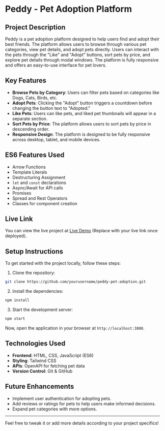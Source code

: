 # Peddy - Pet Adoption Platform

## Project Description

Peddy is a pet adoption platform designed to help users find and adopt their best friends. The platform allows users to browse through various pet categories, view pet details, and adopt pets directly. Users can interact with the pets through the "Like" and "Adopt" buttons, sort pets by price, and explore pet details through modal windows. The platform is fully responsive and offers an easy-to-use interface for pet lovers.

## Key Features

- **Browse Pets by Category**: Users can filter pets based on categories like Dogs, Cats, Birds, etc.
- **Adopt Pets**: Clicking the "Adopt" button triggers a countdown before changing the button text to "Adopted."
- **Like Pets**: Users can like pets, and liked pet thumbnails will appear in a separate section.
- **Sort Pets by Price**: The platform allows users to sort pets by price in descending order.
- **Responsive Design**: The platform is designed to be fully responsive across desktop, tablet, and mobile devices.

## ES6 Features Used

- Arrow Functions
- Template Literals
- Destructuring Assignment
- `let` and `const` declarations
- Async/Await for API calls
- Promises
- Spread and Rest Operators
- Classes for component creation

## Live Link

You can view the live project at [Live Demo](#) (Replace with your live link once deployed).

## Setup Instructions

To get started with the project locally, follow these steps:

1. Clone the repository:

```bash
git clone https://github.com/yourusername/peddy-pet-adoption.git
```

2. Install the dependencies:

```bash
npm install
```

3. Start the development server:

```bash
npm start
```

Now, open the application in your browser at `http://localhost:3000`.

## Technologies Used

- **Frontend**: HTML, CSS, JavaScript (ES6)
- **Styling**: Tailwind CSS
- **APIs**: OpenAPI for fetching pet data
- **Version Control**: Git & GitHub

## Future Enhancements

- Implement user authentication for adopting pets.
- Add reviews or ratings for pets to help users make informed decisions.
- Expand pet categories with more options.

---

Feel free to tweak it or add more details according to your project specifics!
